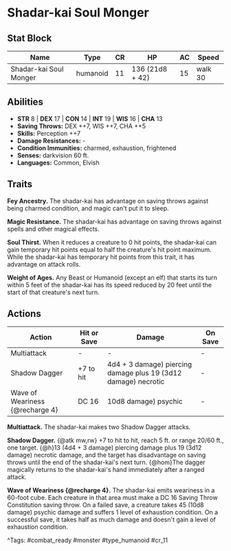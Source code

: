 # Shadar-kai Soul Monger

## Stat Block

| Name | Type | CR | HP | AC | Speed |
|------|------|----|----|----|-------|
| Shadar-kai Soul Monger | humanoid | 11 | 136 (21d8 + 42) | 15 | walk 30 |

## Abilities

- **STR** 8 | **DEX** 17 | **CON** 14 | **INT** 19 | **WIS** 16 | **CHA** 13
- **Saving Throws:** DEX ++7, WIS ++7, CHA ++5  
- **Skills:** Perception ++7  
- **Damage Resistances:** -  
- **Condition Immunities:** charmed, exhaustion, frightened  
- **Senses:** darkvision 60 ft.  
- **Languages:** Common, Elvish

## Traits

**Fey Ancestry.** The shadar-kai has advantage on saving throws against being charmed condition, and magic can't put it to sleep.

**Magic Resistance.** The shadar-kai has advantage on saving throws against spells and other magical effects.

**Soul Thirst.** When it reduces a creature to 0 hit points, the shadar-kai can gain temporary hit points equal to half the creature's hit point maximum. While the shadar-kai has temporary hit points from this trait, it has advantage on attack rolls.

**Weight of Ages.** Any Beast or Humanoid (except an elf) that starts its turn within 5 feet of the shadar-kai has its speed reduced by 20 feet until the start of that creature's next turn.


## Actions

| Action | Hit or Save | Damage | On Save |
|--------|--------------|--------|----------|
| Multiattack | - | - | - |
| Shadow Dagger | +7 to hit | 4d4 + 3 damage) piercing damage plus 19 (3d12 damage) necrotic | - |
| Wave of Weariness {@recharge 4} | DC 16 | 10d8 damage) psychic | - |

**Multiattack.** The shadar-kai makes two Shadow Dagger attacks.

**Shadow Dagger.** {@atk mw,rw} +7 to hit to hit, reach 5 ft. or range 20/60 ft., one target. {@h}13 (4d4 + 3 damage) piercing damage plus 19 (3d12 damage) necrotic damage, and the target has disadvantage on saving throws until the end of the shadar-kai's next turn. {@hom}The dagger magically returns to the shadar-kai's hand immediately after a ranged attack.

**Wave of Weariness {@recharge 4}.** The shadar-kai emits weariness in a 60-foot cube. Each creature in that area must make a DC 16 Saving Throw Constitution saving throw. On a failed save, a creature takes 45 (10d8 damage) psychic damage and suffers 1 level of exhaustion condition. On a successful save, it takes half as much damage and doesn't gain a level of exhaustion condition.


^Tags: #combat_ready #monster #type_humanoid #cr_11